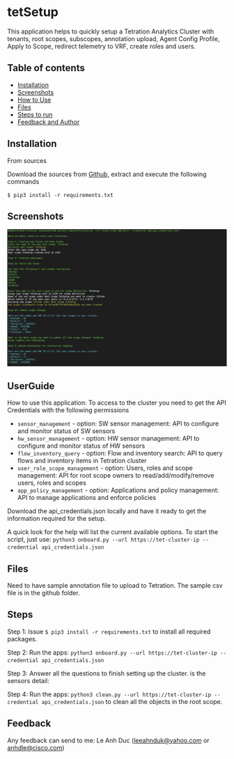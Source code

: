 # tetSetup
This application helps to quickly setup a Tetration Analytics Cluster with tenants, root scopes, subscopes, annotation upload, Agent Config Profile, Apply to Scope, redirect telemetry to VRF, create roles and users.

## Table of contents
* [Installation](#Installation)
* [Screenshots](#screenshots)
* [How to Use](#UserGuide)
* [Files](#Files)
* [Steps to run](#Steps)
* [Feedback and Author](#Feedback)

## Installation

From sources

Download the sources from [Github](https://github.com/leeahnduk/TetSetup.git), extract and execute the following commands

```
$ pip3 install -r requirements.txt

```

## Screenshots
![Example screenshot](https://github.com/leeahnduk/TetSetup/blob/master/tetsetup.jpg)

## UserGuide
How to use this application:
To access to the cluster you need to get the API Credentials with the following permissions
* `sensor_management` - option: SW sensor management: API to configure and monitor status of SW sensors
* `hw_sensor_management` - option: HW sensor management: API to configure and monitor status of HW sensors
* `flow_inventory_query` - option: Flow and inventory search: API to query flows and inventory items in Tetration cluster
* `user_role_scope_management` - option: Users, roles and scope management: API for root scope owners to read/add/modify/remove users, roles and scopes
* `app_policy_management` - option: 
 Applications and policy management: API to manage applications and enforce policies

Download the api_credentials.json locally and have it ready to get the information required for the setup.

A quick look for the help will list the current available options.
To start the script, just use: `python3 onboard.py --url https://tet-cluster-ip --credential api_credentials.json`

## Files
Need to have sample annotation file to upload to Tetration. The sample csv file is in the github folder.


## Steps

Step 1: Issue `$ pip3 install -r requirements.txt` to install all required packages.

Step 2: Run the apps: `python3 onboard.py --url https://tet-cluster-ip --credential api_credentials.json`

Step 3: Answer all the questions to finish setting up the cluster.
is the sensors detail: 

Step 4: Run the apps: `python3 clean.py --url https://tet-cluster-ip --credential api_credentials.json` to clean all the objects in the root scope.

## Feedback
Any feedback can send to me: Le Anh Duc (leeahnduk@yahoo.com or anhdle@cisco.com)
